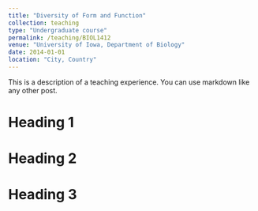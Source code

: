 ```yaml
---
title: "Diversity of Form and Function"
collection: teaching
type: "Undergraduate course"
permalink: /teaching/BIOL1412
venue: "University of Iowa, Department of Biology"
date: 2014-01-01
location: "City, Country"
---
```


This is a description of a teaching experience. You can use markdown like any other post.

Heading 1
======

Heading 2
======

Heading 3
======